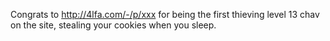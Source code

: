 Congrats to http://4lfa.com/-/p/xxx for being the first thieving level 13 chav on the site, stealing your cookies when you sleep.